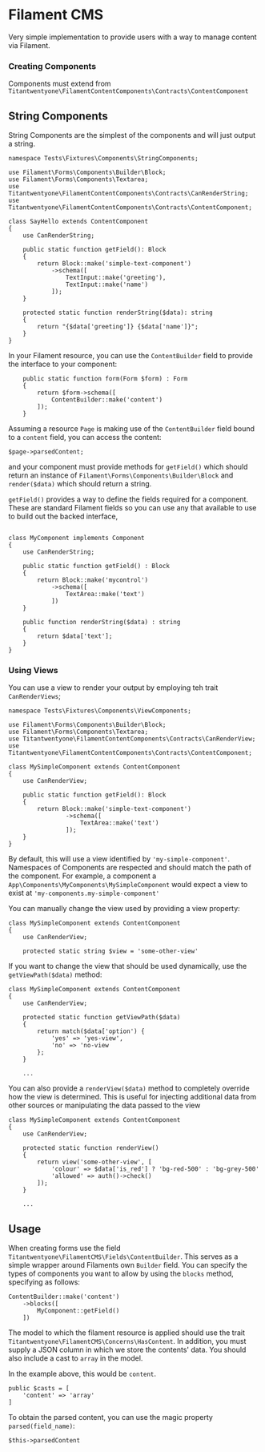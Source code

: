 # Filament CMS

Very simple implementation to provide users with a way to manage content via Filament.


### Creating Components
Components must extend from
`Titantwentyone\FilamentContentComponents\Contracts\ContentComponent`

## String Components
String Components are the simplest of the components and will just output a string.

```
namespace Tests\Fixtures\Components\StringComponents;

use Filament\Forms\Components\Builder\Block;
use Filament\Forms\Components\Textarea;
use Titantwentyone\FilamentContentComponents\Contracts\CanRenderString;
use Titantwentyone\FilamentContentComponents\Contracts\ContentComponent;

class SayHello extends ContentComponent
{
    use CanRenderString;

    public static function getField(): Block
    {
        return Block::make('simple-text-component')
            ->schema([
                TextInput::make('greeting'),
                TextInput::make('name')
            ]);
    }

    protected static function renderString($data): string
    {
        return "{$data['greeting']} {$data['name']}";
    }
}
```
In your Filament resource, you can use the `ContentBuilder` field to provide the interface to your component:

```
    public static function form(Form $form) : Form
    {
        return $form->schema([
            ContentBuilder::make('content')
        ]);
    }
```

Assuming a resource `Page` is making use of the `ContentBuilder` field bound to a
`content` field, you can access the content:

```
$page->parsedContent;
```

and your component must provide methods for `getField()` which should return an instance of `Filament\Forms\Components\Builder\Block`
and `render($data)` which should return a string.

`getField()` provides a way to define the fields required for a component. These are standard Filament fields so you can
use any that available to use to build out the backed interface,

```

class MyComponent implements Component
{
    use CanRenderString;

    public static function getField() : Block
    {
        return Block::make('mycontrol')
            ->schema([
                TextArea::make('text')
            ])
    }
    
    public function renderString($data) : string
    {
        return $data['text'];
    }
}
```

### Using Views
You can use a view to render your output by employing teh trait `CanRenderViews`;

```
namespace Tests\Fixtures\Components\ViewComponents;

use Filament\Forms\Components\Builder\Block;
use Filament\Forms\Components\Textarea;
use Titantwentyone\FilamentContentComponents\Contracts\CanRenderView;
use Titantwentyone\FilamentContentComponents\Contracts\ContentComponent;

class MySimpleComponent extends ContentComponent
{
    use CanRenderView;

    public static function getField(): Block
    {
        return Block::make('simple-text-component')
                ->schema([
                    TextArea::make('text')
                ]);
    }
}
```
By default, this will use a view identified by `'my-simple-component'`. Namespaces of Components are respected
and should match the path of the component. For example, a component a `App\Components\MyComponents\MySimpleComponent`
would expect a view to exist at `'my-components.my-simple-component'`

You can manually change the view used by providing a view property:

```
class MySimpleComponent extends ContentComponent
{
    use CanRenderView;
    
    protected static string $view = 'some-other-view'
```
If you want to change the view that should be used dynamically, use the `getViewPath($data)` method:

```
class MySimpleComponent extends ContentComponent
{
    use CanRenderView;
    
    protected static function getViewPath($data)
    {
        return match($data['option') {
            'yes' => 'yes-view',
            'no' => 'no-view
        };
    }
    
    ...
```

You can also provide a `renderView($data)` method to completely override how the view is determined. This is useful
for injecting additional data from other sources or manipulating the data passed to the view

```
class MySimpleComponent extends ContentComponent
{
    use CanRenderView;
    
    protected static function renderView()
    {
        return view('some-other-view', [
            'colour' => $data['is_red'] ? 'bg-red-500' : 'bg-grey-500'
            'allowed' => auth()->check() 
        ]);
    }
    
    ...
```




## Usage
When creating forms use the field `Titantwentyone\FilamentCMS\Fields\ContentBuilder`. This
serves as a simple wrapper around Filaments own `Builder` field. You can specify the types of
components you want to allow by using the `blocks` method, specifying as follows:

```
ContentBuilder::make('content')
    ->blocks([
        MyComponent::getField()
    ])
```
The model to which the filament resource is applied should use the trait
`Titantwentyone\FilamentCMS\Concerns\HasContent`. In addition, you must supply a JSON
column in which we store the contents' data. You should also include a cast to `array` in the model.

In the example above, this would be `content`.

```
public $casts = [
    'content' => 'array'
]
```
To obtain the parsed content, you can use the magic property `parsed(field_name)`:

```
$this->parsedContent
```